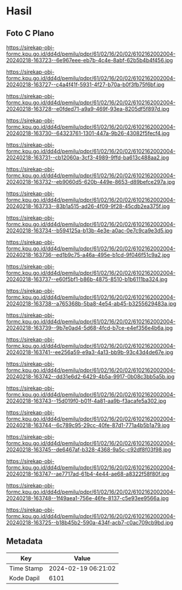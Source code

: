 # Hasil

## Foto C Plano

https://sirekap-obj-formc.kpu.go.id/dd4d/pemilu/pdpr/61/02/16/20/02/6102162002004-20240218-163723--6e967eee-eb7b-4c4e-8abf-62b5b4b4f456.jpg

https://sirekap-obj-formc.kpu.go.id/dd4d/pemilu/pdpr/61/02/16/20/02/6102162002004-20240218-163727--c4a4f41f-5931-4f27-b70a-b0f3fb75f6bf.jpg

https://sirekap-obj-formc.kpu.go.id/dd4d/pemilu/pdpr/61/02/16/20/02/6102162002004-20240218-163728--e0fded71-a9a9-469f-93ea-8205df5f897d.jpg

https://sirekap-obj-formc.kpu.go.id/dd4d/pemilu/pdpr/61/02/16/20/02/6102162002004-20240218-163730--64323761-1301-447a-9b26-43082f5fecf4.jpg

https://sirekap-obj-formc.kpu.go.id/dd4d/pemilu/pdpr/61/02/16/20/02/6102162002004-20240218-163731--cb12060a-3cf3-4989-9ffd-ba613c488aa2.jpg

https://sirekap-obj-formc.kpu.go.id/dd4d/pemilu/pdpr/61/02/16/20/02/6102162002004-20240218-163732--eb9060d5-620b-449e-8653-d89befce297a.jpg

https://sirekap-obj-formc.kpu.go.id/dd4d/pemilu/pdpr/61/02/16/20/02/6102162002004-20240218-163733--83b1a515-ad26-4f09-9f28-45cdb2ea375f.jpg

https://sirekap-obj-formc.kpu.go.id/dd4d/pemilu/pdpr/61/02/16/20/02/6102162002004-20240218-163734--b594125a-b13b-4e3e-a0ac-0e7c9ca9e3d5.jpg

https://sirekap-obj-formc.kpu.go.id/dd4d/pemilu/pdpr/61/02/16/20/02/6102162002004-20240218-163736--ed1b9c75-a46a-495e-b1cd-9f046f51c9a2.jpg

https://sirekap-obj-formc.kpu.go.id/dd4d/pemilu/pdpr/61/02/16/20/02/6102162002004-20240218-163737--e60f5bf1-b86b-4875-8510-b1b6111ba324.jpg

https://sirekap-obj-formc.kpu.go.id/dd4d/pemilu/pdpr/61/02/16/20/02/6102162002004-20240218-163738--a765368b-5ba8-4e54-ab45-b3255629483a.jpg

https://sirekap-obj-formc.kpu.go.id/dd4d/pemilu/pdpr/61/02/16/20/02/6102162002004-20240218-163739--9b7e0ad4-5d68-4fcd-b7ce-e4ef356e4b6a.jpg

https://sirekap-obj-formc.kpu.go.id/dd4d/pemilu/pdpr/61/02/16/20/02/6102162002004-20240218-163741--ee256a59-e9a3-4a13-bb9b-93c43d4de67e.jpg

https://sirekap-obj-formc.kpu.go.id/dd4d/pemilu/pdpr/61/02/16/20/02/6102162002004-20240218-163742--dd31e6d2-6429-4b5a-9917-0b08c3bb5a5b.jpg

https://sirekap-obj-formc.kpu.go.id/dd4d/pemilu/pdpr/61/02/16/20/02/6102162002004-20240218-163743--15d019f0-b01f-4a81-aa9b-f3acafe5a302.jpg

https://sirekap-obj-formc.kpu.go.id/dd4d/pemilu/pdpr/61/02/16/20/02/6102162002004-20240218-163744--6c789c95-29cc-40fe-87d1-771a4b5b1a79.jpg

https://sirekap-obj-formc.kpu.go.id/dd4d/pemilu/pdpr/61/02/16/20/02/6102162002004-20240218-163745--de6467af-b328-4368-9a5c-c92df8f03f98.jpg

https://sirekap-obj-formc.kpu.go.id/dd4d/pemilu/pdpr/61/02/16/20/02/6102162002004-20240218-163747--ae7717ad-61b4-4e44-ae68-a8322f58f80f.jpg

https://sirekap-obj-formc.kpu.go.id/dd4d/pemilu/pdpr/61/02/16/20/02/6102162002004-20240218-163748--1f49aea1-756e-46fe-8137-c5e93ee9566a.jpg

https://sirekap-obj-formc.kpu.go.id/dd4d/pemilu/pdpr/61/02/16/20/02/6102162002004-20240218-163725--b18b45b2-590a-434f-acb7-c0ac709cb9bd.jpg


## Metadata

| Key        | Value               |
| ---------- | ------------------- |
| Time Stamp | 2024-02-19 06:21:02 |
| Kode Dapil | 6101                |



